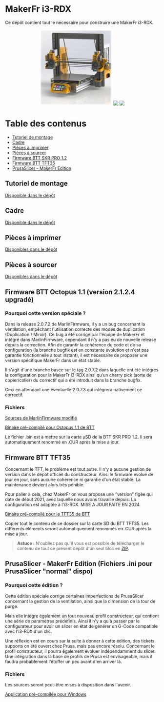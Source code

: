 # MakerFr i3-RDX <!-- omit in toc -->

Ce dépôt contient tout le nécessaire pour construire une MakerFr i3-RDX.
<p align="center">
<img src="./MakerFr_i3-RDX_rendering.png" height="250">
<img src="https://github.com/user-attachments/assets/777eb73e-96b3-411b-90b2-7ec105c6b7e8" height="250">
<img src="https://github.com/user-attachments/assets/254c20fb-4995-4d1a-8726-2fecacf217e7" height="250">
</p>

# Table des contenus <!-- omit in toc -->
- [Tutoriel de montage](#tutoriel-de-montage)
- [Cadre](#cadre)
- [Pièces à imprimer](#pièces-à-imprimer)
- [Pièces à sourcer](#pièces-à-sourcer)
- [Firmware BTT SKR PRO 1.2](#firmware-btt-skr-pro-12)
- [Firmware BTT TFT35](#firmware-btt-tft35)
- [PrusaSlicer - MakerFr Edition](#prusaslicer---makerfr-edition)

## Tutoriel de montage
[Disponible dans le dépôt](./PDF/)

## Cadre

[Disponible dans le dépôt](./Frame/)

## Pièces à imprimer

[Disponibles dans le dépôt](./STL/)

## Pièces à sourcer

[Disponibles dans le dépôt](./BOM/)

## Firmware BTT Octopus 1.1 (version 2.1.2.4 upgradé)

### Pourquoi cette version spéciale ? <!-- omit in toc -->
Dans la release 2.0.7.2 de MarlinFirmware, il y a un bug concernant la ventilation, empêchant l'utilisation correcte des modes de duplication (Duplication / Miroir). Ce bug a été corrigé par l'équipe de MakerFr et intégré dans MarlinFirmware, cependant il n'y a pas eu de nouvelle release depuis la correction. Afin de garantir la cohérence du code et de sa configuration (la branche bugfix est en constante évolution et n'est pas garantie fonctionnelle à tout instant), il est nécessaire de proposer une version spécifique MakerFr dans un état stable.

Il s'agit d'une branche basée sur le tag 2.0.7.2 dans laquelle ont été intégrés la configuration pour la MakerFr i3-RDX ainsi qu'un cherry pick (sorte de copier/coller) du correctif qui a été introduit dans la branche bugfix.

Ceci en attendant une éventuelle 2.0.7.3 qui intègrera nativement ce correctif.

### Fichiers <!-- omit in toc -->
[Sources de MarlinFirmware modifié](https://github.com/Kachidoki2807/Marlin/tree/MakerFr_2.0.7.2_bugfix%2321206)

[Binaire pré-compilé pour Octopus 1.1 de BTT](/Firmware/BTT_Octopus/firmware.bin)

Le fichier .bin est à mettre sur la carte µSD de la BTT SKR PRO 1.2. Il sera automatiquement renommé en .CUR après la mise à jour.

## Firmware BTT TFT35
Concernant le TFT, le problème est tout autre. Il n'y a aucune gestion de version dans le dépôt officiel du constructeur. Ainsi le firmware évolue de jour en jour, sans aucune cohérence ni garantie d'un état stable. La maintenance devient alors très pénible.

Pour palier à cela, chez MakerFr on vous propose une "version" figée qui date de début 2021, avec laquelle nous avons travaillé depuis. La configuration est adaptée à l'i3-RDX. MISE A JOUR FAITE EN 2024.

[Binaire pré-compilé pour le TFT35 de BTT](Firmware/BTT_TFT35/BIGTREE_TFT35_V3.0.26.x.bin)

Copier tout le contenu de ce dossier sur la carte SD du BTT TFT35. Les différents éléments seront automatiquement renommés en .CUR après la mise à jour.

> **Astuce :** N'oubliez pas qu'il vous est possible de télécharger le contenu de tout ce présent dépôt d'un seul bloc en [ZIP](../../archive/refs/heads/master.zip).

## PrusaSlicer - MakerFr Edition (Fichiers .ini pour PrusaSlicer "normal" dispo)

### Pourquoi cette édition ? <!-- omit in toc -->
Cette édition spéciale corrige certaines imperfections de PrusaSlicer concernant la gestion de la ventilation, ainsi que la dimension de la tour de purge.

Mais elle intègre également un tout nouveau profil constructeur, qui contient une série de paramètres prédéfinis. Ainsi il n'y a qu'à passer par le configurateur pour avoir un slicer en état de générer un G-Code compatible avec l'i3-RDX d'un clic.

Une réflexion est en cours sur la suite à donner à cette édition, des tickets supports on été ouvert chez Prusa, mais pas encore résolu. Concernant le profil constructeur, il pourra également évoluer indépendamment du slicer. Une intégration dans la base de profils de Prusa est envisageable, mais il faudra probablement l'étoffer un peu avant d'en arriver là.

### Fichiers <!-- omit in toc -->
Les sources seront peut-être mises à disposition dans l'avenir.

[Application pré-compilée pour Windows](../../raw/master/Slicer/PrusaSlicer%20-%20MakerFr%20Edition.zip)
